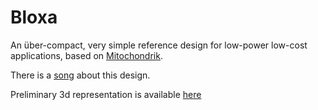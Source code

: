 # Bloxa
An über-compact, very simple reference design for low-power low-cost applications, based on [Mitochondrik](https://zubax.com/products/mitochondrik).

There is a [song](https://youtu.be/LXELFcq5qJE?t=44) about this design.

Preliminary 3d representation is available [here](https://a360.co/2KY81mj)
